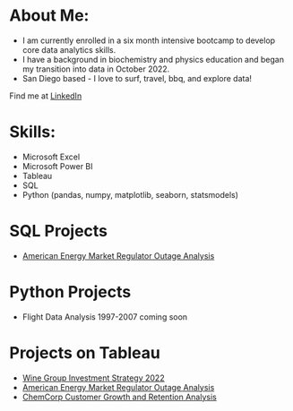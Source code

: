 # **About Me:**
  + I am currently enrolled in a six month intensive bootcamp to develop core data analytics skills.
  + I have a background in biochemistry and physics education and began my transition into data in October 2022.
  + San Diego based - I love to surf, travel, bbq, and explore data!

Find me at [LinkedIn](https://www.linkedin.com/in/amstark22/)

# **Skills:**
+ Microsoft Excel
+ Microsoft Power BI
+ Tableau
+ SQL
+ Python (pandas, numpy, matplotlib, seaborn, statsmodels)

# **SQL Projects**
- [American Energy Market Regulator Outage Analysis](https://github.com/astark117/AEMR-Project/blob/main/AEMR%20SQL%20Queries.txt)

# **Python Projects**
- Flight Data Analysis 1997-2007 coming soon

# **Projects on Tableau**
- [Wine Group Investment Strategy 2022](https://public.tableau.com/app/profile/anthony.stark3004/viz/AWGInvestmentStrategy-Capstone1/ExecutivePresentation)
- [American Energy Market Regulator Outage Analysis](https://public.tableau.com/app/profile/anthony.stark3004/viz/AEMRCaseStudy_16694175595350/AEMRExecutiveSummary)
- [ChemCorp Customer Growth and Retention Analysis](https://public.tableau.com/app/profile/anthony.stark3004/viz/ChemCorpCaseStudy_16672422049150/ExecutivePresentation)

